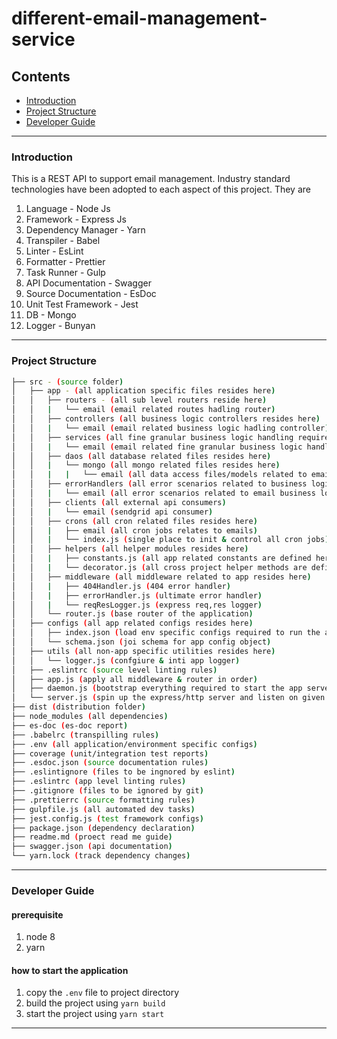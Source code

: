 # different-email-management-service

## Contents
- [Introduction](#introduction)
- [Project Structure](#structure)
- [Developer Guide](#dev-guide)

***

### Introduction
This is a REST API to support email management. Industry standard technologies have been adopted to each aspect of this project. They are

1. Language - Node Js 
2. Framework - Express Js 
3. Dependency Manager - Yarn 
4. Transpiler - Babel 
5. Linter - EsLint 
6. Formatter - Prettier 
7. Task Runner - Gulp 
8. API Documentation - Swagger
9. Source Documentation - EsDoc 
10. Unit Test Framework - Jest 
11. DB - Mongo 
12. Logger - Bunyan 

***

### Project Structure

```bash
├── src - (source folder)
│   ├── app - (all application specific files resides here)
│   │   ├── routers - (all sub level routers reside here)
│   │   |   └── email (email related routes hadling router)
│   │   ├── controllers (all business logic controllers resides here)
│   │   |   └── email (email related business logic hadling controller)
│   │   ├── services (all fine granular business logic handling required by controllers are done here)
│   │   |   └── email (email related fine granular business logic handler)
│   │   ├── daos (all database related files resides here)
│   │   |   └── mongo (all mongo related files resides here)
│   │   |   |   └── email (all data access files/models related to email collection)
│   │   ├── errorHandlers (all error scenarios related to business logic are handled here)
│   │   |   └── email (all error scenarios related to email business logic are handled here)
│   │   ├── clients (all external api consumers)
│   │   |   └── email (sendgrid api consumer)
│   │   ├── crons (all cron related files resides here)
│   │   |   ├── email (all cron jobs relates to emails)
│   │   |   └── index.js (single place to init & control all cron jobs)
│   │   ├── helpers (all helper modules resides here)
│   │   |   ├── constants.js (all app related constants are defined here)
│   │   |   └── decorator.js (all cross project helper methods are defined here)
│   │   ├── middleware (all middleware related to app resides here)
│   │   |   ├── 404Handler.js (404 error handler)
│   │   |   ├── errorHandler.js (ultimate error handler)
│   │   |   └── reqResLogger.js (express req,res logger)
│   │   └── router.js (base router of the application)
│   ├── configs (all app related configs resides here)
│   │   ├── index.json (load env specific configs required to run the application)
│   │   └── schema.json (joi schema for app config object)
│   ├── utils (all non-app specific utilities resides here)
│   │   └── logger.js (confgiure & inti app logger)
│   ├── .eslintrc (source level linting rules)
│   ├── app.js (apply all middleware & router in order)
│   ├── daemon.js (bootstrap everything required to start the app server)
│   └── server.js (spin up the express/http server and listen on given port)
├── dist (distribution folder)
├── node_modules (all dependencies)
├── es-doc (es-doc report)
├── .babelrc (transpilling rules)
├── .env (all application/environment specific configs)
├── coverage (unit/integration test reports)
├── .esdoc.json (source documentation rules)
├── .eslintignore (files to be ingnored by eslint)
├── .eslintrc (app level linting rules)
├── .gitignore (files to be ignored by git)
├── .prettierrc (source formatting rules)
├── gulpfile.js (all automated dev tasks)
├── jest.config.js (test framework configs)
├── package.json (dependency declaration)
├── readme.md (proect read me guide)
├── swagger.json (api documentation)
└── yarn.lock (track dependency changes)
```

***

### Developer Guide
#### prerequisite
1. node 8
2. yarn

#### how to start the application
1. copy the `.env` file to project directory
2. build the project using `yarn build`
3. start the project using `yarn start`

***
